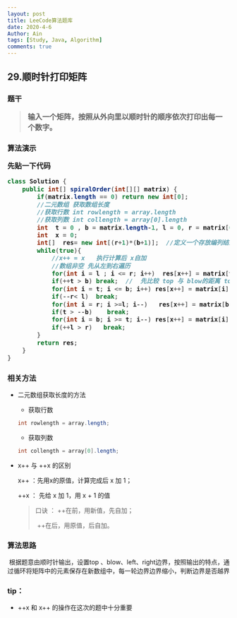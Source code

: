 ```yaml
---
layout: post
title: LeeCode算法题库
date: 2020-4-6
Author: Ain
tags: [Study, Java, Algorithm]
comments: true
---
```


<h2>29.顺时针打印矩阵

<h3>题干

> 输入一个矩阵，按照从外向里以顺时针的顺序依次打印出每一个数字。

<h3>算法演示

先贴一下代码

```java
class Solution {
    public int[] spiralOrder(int[][] matrix) {
        if(matrix.length == 0) return new int[0];
        //二元数组 获取数组长度
        //获取行数 int rowlength = array.length
        //获取列数 int collength = array[0].length
        int  t = 0 , b = matrix.length-1, l = 0, r = matrix[0].length-1; 
        int  x = 0;
        int[]  res= new int[(r+1)*(b+1)];  //定义一个存放编列结果的数组
        while(true){
            //x++ = x   执行计算后 x自加
            //数组非空 先从左到右遍历
            for(int i = l ; i <= r; i++)  res[x++] = matrix[t][i];  // left to right
            if(++t > b) break;  //  先比较 top 与 blow的距离 top 边界缩小         
            for(int i = t; i <= b; i++) res[x++] = matrix[i][r];    //top to blow   
            if(--r< l)  break;
            for(int i = r; i >=l; i--)   res[x++] = matrix[b][i];   //right to left
            if(t > --b)    break;
            for(int i = b; i >= t; i--) res[x++] = matrix[i][l];    //blow to top
            if(++l > r)   break;
        }
        return res;
    }
}
```

### 相关方法

- 二元数组获取长度的方法

  - 获取行数	

  ```java
  int rowlength = array.length;
  ```

  - 获取列数

  ```java
  int collength = array[0].length;
  ```

- x++ 与 ++x 的区别

  x++ ：先用x的原值，计算完成后 x 加 1；

  ++x ： 先给 x 加 1，用 x + 1 的值

  >  口诀 ： ++在前，用新值，先自加；
  >
  > ​		 	 ++在后，用原值，后自加。

### 算法思路

​	根据题意由顺时针输出，设置top 、blow、left、right边界，按照输出的特点，通过循环将矩阵中的元素保存在新数组中，每一轮边界边界缩小，判断边界是否越界

### tip：

- ++x 和 x++ 的操作在这次的题中十分重要
